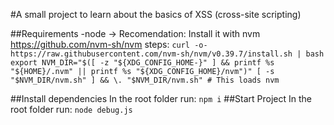 #A small project to learn about the basics of XSS (cross-site scripting)

##Requirements
-node -> Recomendation: Install it with nvm https://github.com/nvm-sh/nvm steps: 
	`curl -o- https://raw.githubusercontent.com/nvm-sh/nvm/v0.39.7/install.sh | bash`
	`export NVM_DIR="$([ -z "${XDG_CONFIG_HOME-}" ] && printf %s "${HOME}/.nvm" || printf %s "${XDG_CONFIG_HOME}/nvm")" [ -s "$NVM_DIR/nvm.sh" ] && \. "$NVM_DIR/nvm.sh" # This loads nvm`

##Install dependencies
In the root folder run:
	`npm i`
##Start Project
In the root folder run:
	`node debug.js`

